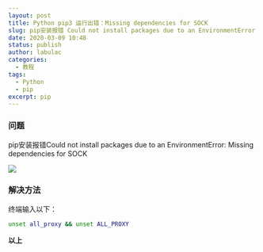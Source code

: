 ```yaml
---
layout: post
title: Python pip3 运行出错：Missing dependencies for SOCK
slug: pip安装报错 Could not install packages due to an EnvironmentError
date: 2020-03-09 10:48
status: publish
author: labulac
categories: 
  - 教程
tags: 
  - Python
  - pip
excerpt: pip
---
```


### 问题

pip安装报错Could not install packages due to an EnvironmentError: Missing dependencies for SOCK

![](https://cdn.jsdelivr.net/gh/labulac/pic@master/uPic/M9ll3D.png)

### 解决方法

终端输入以下：

```bash
unset all_proxy && unset ALL_PROXY
```

**以上**


